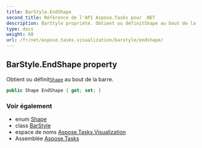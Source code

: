 ```yaml
---
title: BarStyle.EndShape
second_title: Référence de l'API Aspose.Tasks pour .NET
description: BarStyle propriété. Obtient ou définitShape au bout de la barre.
type: docs
weight: 60
url: /fr/net/aspose.tasks.visualization/barstyle/endshape/
---
```

## BarStyle.EndShape property

Obtient ou définit[`Shape`](../../shape/) au bout de la barre.

```csharp
public Shape EndShape { get; set; }
```

### Voir également

* enum [Shape](../../shape/)
* class [BarStyle](../)
* espace de noms [Aspose.Tasks.Visualization](../../barstyle/)
* Assemblée [Aspose.Tasks](../../../)


